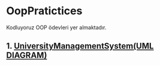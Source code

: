 # OopPratictices
Kodluyoruz OOP ödevleri yer almaktadır.

## 1. <a href="https://github.com/serkanozsoz/OopPratictices">UniversityManagementSystem(UML DIAGRAM)</a>
